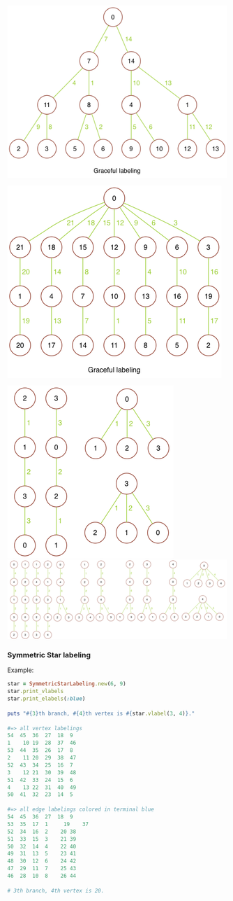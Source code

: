 ![btree_depth_3_graceful][btree_depth_3_graceful]

![73_symmetric_star][73_symmetric_star]

![4v_all][4v_all]
![5v_all][5v_all]

[btree_depth_3_graceful]: ./graph_images/btree_depth_3_graceful.png
[73_symmetric_star]: ./graph_images/73_symmetric_star.png
[4v_all]: ./graph_images/4v_all.png
[5v_all]: ./graph_images/5v_all.png


### Symmetric Star labeling

Example:

```ruby
star = SymmetricStarLabeling.new(6, 9)
star.print_vlabels
star.print_elabels(:blue)

puts "#{3}th branch, #{4}th vertex is #{star.vlabel(3, 4)}."

#=> all vertex labelings
54	45	36	27	18	9
1	 10	19	28	37	46
53	44	35	26	17	8
2	 11	20	29	38	47
52	43	34	25	16	7
3	 12	21	30	39	48
51	42	33	24	15	6
4	 13	22	31	40	49
50	41	32	23	14	5

#=> all edge labelings colored in terminal blue
54	45	36	27	18	9
53	35	17	1     19	37
52	34	16	2	 20	38
51	33	15	3	 21	39
50	32	14	4	 22	40
49	31	13	5	 23	41
48	30	12	6	 24	42
47	29	11	7	 25	43
46	28	10	8	 26	44

# 3th branch, 4th vertex is 20.
```
